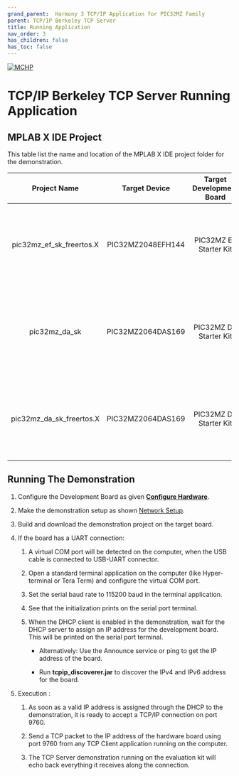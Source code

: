 ```yaml
---
grand_parent:  Harmony 3 TCP/IP Application for PIC32MZ Family
parent: TCP/IP Berkeley TCP Server
title: Running Application
nav_order: 3
has_children: false
has_toc: false
---
```

[![MCHP](https://www.microchip.com/ResourcePackages/Microchip/assets/dist/images/logo.png)](https://www.microchip.com)

# TCP/IP Berkeley TCP Server Running Application

## MPLAB X IDE Project
This table list the name and location of the MPLAB X IDE project folder for the demonstration.

|Project Name|  Target Device|  Target Development Board | Description  |
|:-------------:|:---------:|:---------:|:---------:|
|pic32mz_ef_sk_freertos.X | PIC32MZ2048EFH144 | PIC32MZ EF Starter Kit | Demonstrates the Berkeley TCP Server on development board with PIC32MZ2048EFH144 device and LAN8740 PHY daughter board. This implementation is based on FreeRTOS.  |
|pic32mz_da_sk | PIC32MZ2064DAS169 | PIC32MZ DA Starter Kit | Demonstrates the Berkeley TCP Server on development board with PIC32MZ2064DAS169 device and LAN8740 PHY daughter board. This implementation is based on bare-metal(non-RTOS).  |
|pic32mz_da_sk_freertos.X | PIC32MZ2064DAS169 | PIC32MZ DA Starter Kit | Demonstrates the Berkeley TCP Server on development board with PIC32MZ2064DAS169 device and LAN8740 PHY daughter board. This implementation is based on FreeRTOS.  |


## Running The Demonstration

1. Configure the Development Board as given  **[Configure Hardware](readme_hardware_configuration.md)**.

2. Make the demonstration setup as shown [Network Setup](../../readme.md).

3. Build and download the demonstration project on the target board.

4. If the board has a UART connection:

    1. A virtual COM port will be detected on the computer, when the USB cable is connected to USB-UART connector.

    2. Open a standard terminal application on the computer (like Hyper-terminal or Tera Term) and configure the virtual COM port.

    3. Set the serial baud rate to 115200 baud in the terminal application.

    4. See that the initialization prints on the serial port terminal.

    5. When the DHCP client is enabled in the demonstration, wait for the DHCP server to assign an IP address for the development board. This will be printed on the serial port terminal.

		* Alternatively: Use the Announce service or ping to get the IP address of the board.

        * Run **tcpip_discoverer.jar** to discover the IPv4 and IPv6 address for the board.
        
5. Execution : 
    
    1. As soon as a valid IP address is assigned through the DHCP to the demonstration, it is ready to accept a TCP/IP connection on port 9760. 

    2. Send a TCP packet to the IP address of the hardware board using port 9760 from any TCP Client application running on the computer. 

    3. The TCP Server demonstration running on the evaluation kit will echo back everything it receives along the connection.


